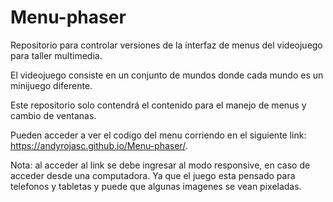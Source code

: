 # Menu-phaser
Repositorio para controlar versiones de la interfaz de menus del videojuego para taller multimedia.

El videojuego consiste en un conjunto de mundos donde cada mundo es un minijuego diferente.

Este repositorio solo contendrá el contenido para el manejo de menus y cambio de ventanas.

Pueden acceder a ver el codigo del menu corriendo en el siguiente link:
https://andyrojasc.github.io/Menu-phaser/.

Nota: al acceder al link se debe ingresar al modo responsive, en caso de acceder desde una computadora. Ya que el juego esta pensado para telefonos y tabletas y puede que algunas imagenes se vean pixeladas.
